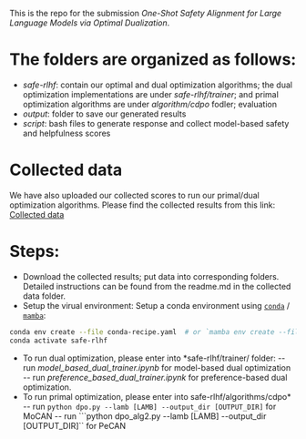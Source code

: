 This is the repo for the submission *One-Shot Safety Alignment for Large Language Models via Optimal Dualization*.

# The folders are organized as follows:
- *safe-rlhf*: contain our optimal and dual optimization algorithms; the dual optimization implementations are under *safe-rlhf/trainer*; and primal optimization algorithms are under *algorithm/cdpo* fodler; evaluation 
- *output*: folder to save our generated results
- *script*: bash files to generate response and collect model-based safety and helpfulness scores

# Collected data
We have also uploaded our collected scores to run our primal/dual optimization algorithms. Please find the collected results from this link: [Collected data](https://drive.google.com/file/d/142yNqzgb4iS60lnnCkTSonsWyDZDvcf6/view?usp=sharing)

# Steps:
- Download the collected results; put data into corresponding folders. Detailed instructions can be found from the readme.md in the collected data folder.
- Setup the virual environment:
Setup a conda environment using [`conda`](https://github.com/conda/conda) / [`mamba`](https://github.com/mamba-org/mamba):

```bash
conda env create --file conda-recipe.yaml  # or `mamba env create --file conda-recipe.yaml`
conda activate safe-rlhf
```
- To run dual optimization, please enter into *safe-rlhf/trainer/ folder:
-- run *model_based_dual_trainer.ipynb* for model-based dual optimization
-- run *preference_based_dual_trainer.ipynk* for preference-based dual optimization.
- To run primal optimization, please enter into safe-rlhf/algorithms/cdpo*
-- run ```python dpo.py --lamb [LAMB] --output_dir [OUTPUT_DIR]``` for MoCAN
-- run ```python dpo_alg2.py --lamb [LAMB] --output_dir [OUTPUT_DIR]`` for PeCAN
